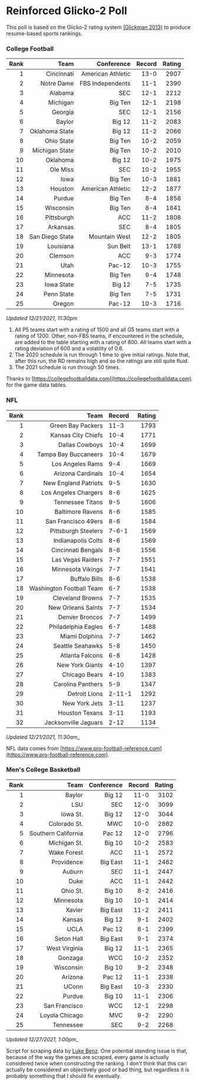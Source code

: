 # Reinforced Glicko-2 Poll

This poll is based on the Glicko-2 rating system [\(Glickman 2013\)](http://glicko.net/glicko/glicko2.pdf) to produce resume-based sports rankings.

### College Football
| Rank  | Team                 | Conference           | Record   | Rating |
| ---:  | ---:                 | ---:                 | ---:     | ---:   |
| 1     | Cincinnati           | American Athletic    | 13-0     | 2907   |
| 2     | Notre Dame           | FBS Independents     | 11-1     | 2390   |
| 3     | Alabama              | SEC                  | 12-1     | 2212   |
| 4     | Michigan             | Big Ten              | 12-1     | 2198   |
| 5     | Georgia              | SEC                  | 12-1     | 2156   |
| 6     | Baylor               | Big 12               | 11-2     | 2083   |
| 7     | Oklahoma State       | Big 12               | 11-2     | 2066   |
| 8     | Ohio State           | Big Ten              | 10-2     | 2059   |
| 9     | Michigan State       | Big Ten              | 10-2     | 2010   |
| 10    | Oklahoma             | Big 12               | 10-2     | 1975   |
| 11    | Ole Miss             | SEC                  | 10-2     | 1955   |
| 12    | Iowa                 | Big Ten              | 10-3     | 1881   |
| 13    | Houston              | American Athletic    | 12-2     | 1877   |
| 14    | Purdue               | Big Ten              | 8-4      | 1858   |
| 15    | Wisconsin            | Big Ten              | 8-4      | 1841   |
| 16    | Pittsburgh           | ACC                  | 11-2     | 1808   |
| 17    | Arkansas             | SEC                  | 8-4      | 1805   |
| 18    | San Diego State      | Mountain West        | 12-2     | 1805   |
| 19    | Louisiana            | Sun Belt             | 13-1     | 1788   |
| 20    | Clemson              | ACC                  | 9-3      | 1774   |
| 21    | Utah                 | Pac-12               | 10-3     | 1755   |
| 22    | Minnesota            | Big Ten              | 9-4      | 1748   |
| 23    | Iowa State           | Big 12               | 7-5      | 1735   |
| 24    | Penn State           | Big Ten              | 7-5      | 1731   |
| 25    | Oregon               | Pac-12               | 10-3     | 1716   |
_Updated 12/21/2021, 11:30pm_

1. All P5 teams start with a rating of 1500 and all G5 teams start with a rating of 1200. Other, non-FBS teams, if encountered in the schedule, are added to the table starting with a rating of 800. All teams start with a rating deviation of 600 and a volatility of 0.6.
2. The 2020 schedule is run through 1 time to give initial ratings. Note that, after this run, the RD remains high and so the ratings are still quite fluid.
3. The 2021 schedule is run through 50 times.

Thanks to [https://collegefootballdata.com](https://collegefootballdata.com) for the game data tables.

### NFL
| Rank  | Team                       | Record   | Rating |
| ---:  | ---:                       | :---     | ---:   |
| 1     | Green Bay Packers          | 11-3     | 1793   |
| 2     | Kansas City Chiefs         | 10-4     | 1771   |
| 3     | Dallas Cowboys             | 10-4     | 1699   |
| 4     | Tampa Bay Buccaneers       | 10-4     | 1679   |
| 5     | Los Angeles Rams           | 9-4      | 1669   |
| 6     | Arizona Cardinals          | 10-4     | 1654   |
| 7     | New England Patriots       | 9-5      | 1630   |
| 8     | Los Angeles Chargers       | 8-6      | 1625   |
| 9     | Tennessee Titans           | 9-5      | 1606   |
| 10    | Baltimore Ravens           | 8-6      | 1585   |
| 11    | San Francisco 49ers        | 8-6      | 1584   |
| 12    | Pittsburgh Steelers        | 7-6-1    | 1569   |
| 13    | Indianapolis Colts         | 8-6      | 1569   |
| 14    | Cincinnati Bengals         | 8-6      | 1556   |
| 15    | Las Vegas Raiders          | 7-7      | 1551   |
| 16    | Minnesota Vikings          | 7-7      | 1541   |
| 17    | Buffalo Bills              | 8-6      | 1538   |
| 18    | Washington Football Team   | 6-7      | 1538   |
| 19    | Cleveland Browns           | 7-7      | 1535   |
| 20    | New Orleans Saints         | 7-7      | 1534   |
| 21    | Denver Broncos             | 7-7      | 1499   |
| 22    | Philadelphia Eagles        | 6-7      | 1488   |
| 23    | Miami Dolphins             | 7-7      | 1462   |
| 24    | Seattle Seahawks           | 5-8      | 1450   |
| 25    | Atlanta Falcons            | 6-8      | 1428   |
| 26    | New York Giants            | 4-10     | 1397   |
| 27    | Chicago Bears              | 4-10     | 1383   |
| 28    | Carolina Panthers          | 5-9      | 1347   |
| 29    | Detroit Lions              | 2-11-1   | 1292   |
| 30    | New York Jets              | 3-11     | 1237   |
| 31    | Houston Texans             | 3-11     | 1193   |
| 32    | Jacksonville Jaguars       | 2-12     | 1134   |
_Updated 12/21/2021, 11:30am__

NFL data comes from [https://www.pro-football-reference.com](https://www.pro-football-reference.com).

### Men's College Basketball
| Rank  | Team                 | Conference | Record   | Rating |
| ---:  | ---:                 | ---:       | ---:     | ---:   |
| 1     | Baylor               | Big 12     | 11-0     | 3102   |
| 2     | LSU                  | SEC        | 12-0     | 3099   |
| 3     | Iowa St.             | Big 12     | 12-0     | 3044   |
| 4     | Colorado St.         | MWC        | 10-0     | 2862   |
| 5     | Southern California  | Pac 12     | 12-0     | 2796   |
| 6     | Michigan St.         | Big 10     | 10-2     | 2583   |
| 7     | Wake Forest          | ACC        | 11-1     | 2572   |
| 8     | Providence           | Big East   | 11-1     | 2462   |
| 9     | Auburn               | SEC        | 11-1     | 2447   |
| 10    | Duke                 | ACC        | 11-1     | 2442   |
| 11    | Ohio St.             | Big 10     | 8-2      | 2416   |
| 12    | Minnesota            | Big 10     | 10-1     | 2414   |
| 13    | Xavier               | Big East   | 11-2     | 2411   |
| 14    | Kansas               | Big 12     | 9-1      | 2402   |
| 15    | UCLA                 | Pac 12     | 8-1      | 2399   |
| 16    | Seton Hall           | Big East   | 9-1      | 2374   |
| 17    | West Virginia        | Big 12     | 11-1     | 2365   |
| 18    | Gonzaga              | WCC        | 10-2     | 2352   |
| 19    | Wisconsin            | Big 10     | 9-2      | 2348   |
| 20    | Arizona              | Pac 12     | 11-1     | 2338   |
| 21    | UConn                | Big East   | 10-3     | 2330   |
| 22    | Purdue               | Big 10     | 11-1     | 2306   |
| 23    | San Francisco        | WCC        | 12-1     | 2298   |
| 24    | Loyola Chicago       | MVC        | 9-2      | 2290   |
| 25    | Tennessee            | SEC        | 9-2      | 2268   |
_Updated 12/27/2021, 1:00pm__

Script for scraping data by [Luke Benz](https://github.com/lbenz730/NCAA_Hoops).
One potential standing issue is that, because of the way the games are scraped, every game is actually considered twice when constructing the ranking. I don't think that this can actually be considered an objectively good or bad thing, but regardless it is probably something that I should fix eventually.
